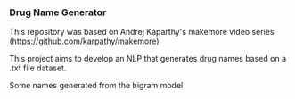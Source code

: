 ### Drug Name Generator

This repository was based on Andrej Kaparthy's makemore video series (https://github.com/karpathy/makemore) 

This project aims to develop an NLP that generates drug names based on a .txt file dataset.

Some names generated from the bigram model

